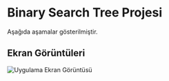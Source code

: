 # Binary Search Tree Projesi

Aşağıda aşamalar gösterilmiştir.

## Ekran Görüntüleri

![Uygulama Ekran Görüntüsü](https://i.hizliresim.com/flv6jut.png)
